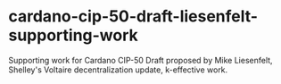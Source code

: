 # cardano-cip-50-draft-liesenfelt-supporting-work
Supporting work for Cardano CIP-50 Draft proposed by Mike Liesenfelt, Shelley's Voltaire decentralization update, k-effective work.
